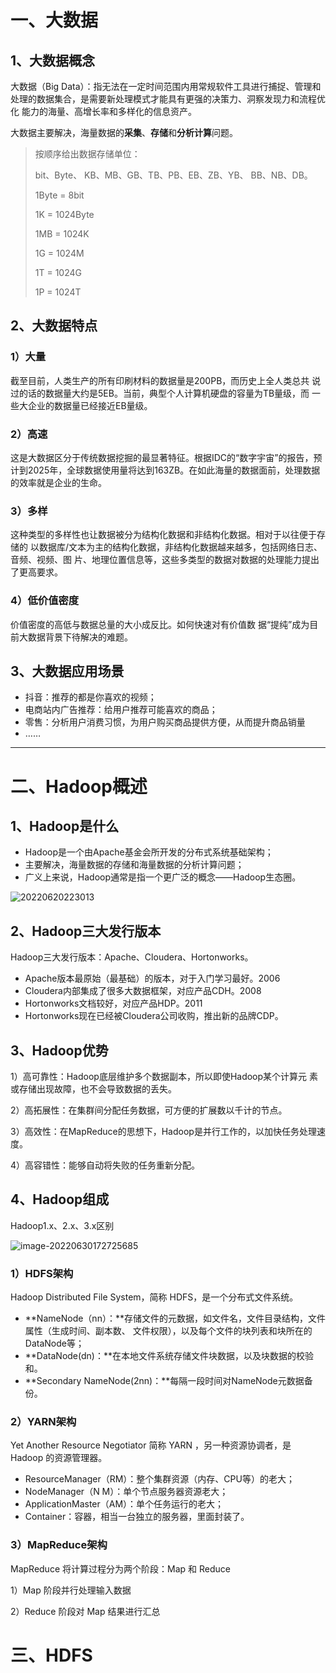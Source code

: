 # 一、大数据

## 1、大数据概念

大数据（Big Data）：指无法在一定时间范围内用常规软件工具进行捕捉、管理和 处理的数据集合，是需要新处理模式才能具有更强的决策力、洞察发现力和流程优化 能力的海量、高增长率和多样化的信息资产。

大数据主要解决，海量数据的**采集**、**存储**和**分析计算**问题。

> 按顺序给出数据存储单位：
>
> bit、Byte、 KB、MB、GB、TB、PB、EB、ZB、YB、 BB、NB、DB。 
>
> 1Byte = 8bit 
>
> 1K = 1024Byte 
>
> 1MB = 1024K 
>
> 1G = 1024M 
>
> 1T = 1024G 
>
> 1P = 1024T

## 2、大数据特点

### 1）大量

截至目前，人类生产的所有印刷材料的数据量是200PB，而历史上全人类总共 说过的话的数据量大约是5EB。当前，典型个人计算机硬盘的容量为TB量级，而 一些大企业的数据量已经接近EB量级。

### 2）高速

这是大数据区分于传统数据挖掘的最显著特征。根据IDC的“数字宇宙”的报告，预计到2025年，全球数据使用量将达到163ZB。在如此海量的数据面前，处理数据的效率就是企业的生命。

### 3）多样

这种类型的多样性也让数据被分为结构化数据和非结构化数据。相对于以往便于存储的 以数据库/文本为主的结构化数据，非结构化数据越来越多，包括网络日志、音频、视频、图 片、地理位置信息等，这些多类型的数据对数据的处理能力提出了更高要求。

### 4）低价值密度

价值密度的高低与数据总量的大小成反比。如何快速对有价值数 据“提纯”成为目前大数据背景下待解决的难题。

## 3、大数据应用场景

- 抖音：推荐的都是你喜欢的视频；
- 电商站内广告推荐：给用户推荐可能喜欢的商品；
- 零售：分析用户消费习惯，为用户购买商品提供方便，从而提升商品销量
- ……



---

# 二、Hadoop概述

## 1、Hadoop是什么

- Hadoop是一个由Apache基金会所开发的分布式系统基础架构；
- 主要解决，海量数据的存储和海量数据的分析计算问题；
- 广义上来说，Hadoop通常是指一个更广泛的概念——Hadoop生态圈。

![20220620223013](imgs/20220620223013.png)

## 2、Hadoop三大发行版本

Hadoop三大发行版本：Apache、Cloudera、Hortonworks。

- Apache版本最原始（最基础）的版本，对于入门学习最好。2006
- Cloudera内部集成了很多大数据框架，对应产品CDH。2008
- Hortonworks文档较好，对应产品HDP。2011
- Hortonworks现在已经被Cloudera公司收购，推出新的品牌CDP。

## 3、Hadoop优势

1）高可靠性：Hadoop底层维护多个数据副本，所以即使Hadoop某个计算元 素或存储出现故障，也不会导致数据的丢失。

2）高拓展性：在集群间分配任务数据，可方便的扩展数以千计的节点。

3）高效性：在MapReduce的思想下，Hadoop是并行工作的，以加快任务处理速度。

4）高容错性：能够自动将失败的任务重新分配。

## 4、Hadoop组成

Hadoop1.x、2.x、3.x区别

![image-20220630172725685](imgs/image-20220630172725685.png)

### 1）HDFS架构

Hadoop Distributed File System，简称 HDFS，是一个分布式文件系统。

- **NameNode（nn）：**存储文件的元数据，如文件名，文件目录结构，文件属性（生成时间、副本数、 文件权限），以及每个文件的块列表和块所在的DataNode等；
- **DataNode(dn)：**在本地文件系统存储文件块数据，以及块数据的校验和。
- **Secondary NameNode(2nn)：**每隔一段时间对NameNode元数据备份。

### 2）YARN架构

Yet Another Resource Negotiator 简称 YARN ，另一种资源协调者，是 Hadoop 的资源管理器。

- ResourceManager（RM）：整个集群资源（内存、CPU等）的老大；
- NodeManager（N M）：单个节点服务器资源老大；
- ApplicationMaster（AM）：单个任务运行的老大；
- Container：容器，相当一台独立的服务器，里面封装了。

### 3）MapReduce架构

MapReduce 将计算过程分为两个阶段：Map 和 Reduce 

1）Map 阶段并行处理输入数据 

2）Reduce 阶段对 Map 结果进行汇总



# 三、HDFS

